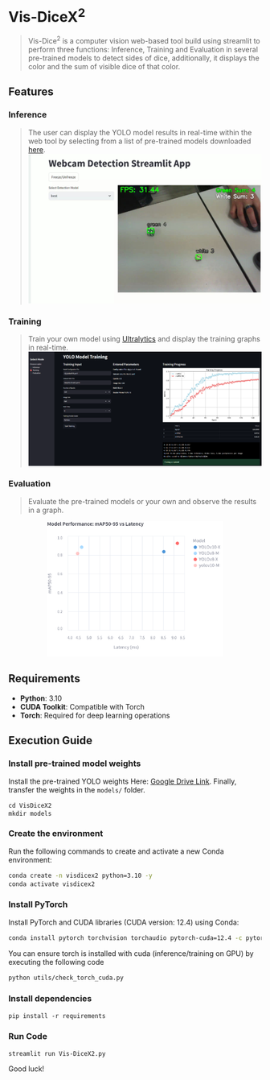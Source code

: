# Vis-DiceX<sup>2</sup>
> Vis-Dice<sup>2</sup> is a computer vision web-based tool build using streamlit to perform three functions: Inference, Training and Evaluation in several pre-trained models to detect sides of dice, additionally, it displays the color and the sum of visible dice of that color.

## Features
### Inference
> The user can display the YOLO model results in real-time within the web tool by selecting from a list of pre-trained models downloaded [here](https://drive.google.com/drive/folders/14hduF6_zP0yVD9t2IzsBDQ6UFfifeM7M?usp=sharing).
![Inference Feature](figures/InferenceFunction.jpeg)

### Training
> Train your own model using [Ultralytics](https://github.com/ultralytics) and display the training graphs in real-time.
![Training Feature](figures/TrainingFunction.png)

### Evaluation
> Evaluate the pre-trained models or your own and observe the results in a graph.
<center>
    <img src="figures/Model-EvaluationResults.png" alt="Evaluation Feature" width="350">
</center>


## Requirements
- **Python**: 3.10
- **CUDA Toolkit**: Compatible with Torch
- **Torch**: Required for deep learning operations

## Execution Guide
### Install pre-trained model weights
Install the pre-trained YOLO weights Here: [Google Drive Link](https://drive.google.com/drive/folders/14hduF6_zP0yVD9t2IzsBDQ6UFfifeM7M?usp=sharing). Finally, transfer the weights in the ``models/`` folder.
```
cd VisDiceX2
mkdir models
```

### Create the environment
Run the following commands to create and activate a new Conda environment:

```bash
conda create -n visdicex2 python=3.10 -y
conda activate visdicex2
```
### Install PyTorch 
Install PyTorch and CUDA libraries (CUDA version: 12.4) using Conda:
```bash
conda install pytorch torchvision torchaudio pytorch-cuda=12.4 -c pytorch -c nvidia
```
You can ensure torch is installed with cuda (inference/training on GPU) by executing the following code
```bash
python utils/check_torch_cuda.py
```

### Install dependencies
```
pip install -r requirements
```

### Run Code
```
streamlit run Vis-DiceX2.py
```
Good luck!


